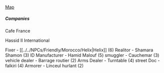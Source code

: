 [Map](https://www.google.com/maps/@33.515434,-7.6363083,10.72z/data=!4m2!6m1!1s1hLRIdVFrhMDA6TWswTy2vL6BZeSvotPM?hl=en)

##### Companies
Cafe France

Hassid II International

Fixer - [[../../NPCs/Friendly/Morocco/Helix|Helix]] (6)
Realitor - Shamara Shamon (3)
ID Manufacturer - Hamid Malouf (5)
smuggler - Cauchemar (3)
vehicle dealer - Barrage routier (2)
Arms Dealer - Turntable (4)
street Doc - falkiri (4)
Armorer - Linceul hurlant (2)